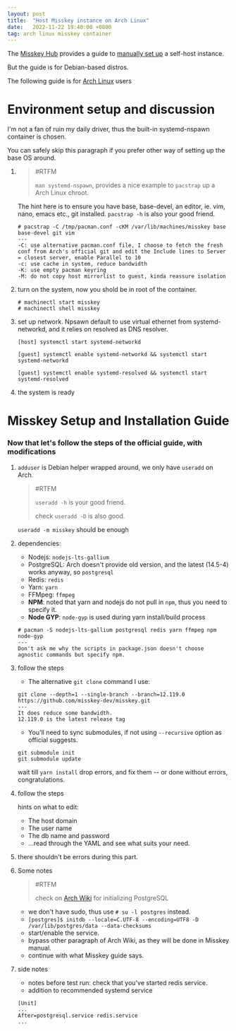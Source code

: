 ```yaml
---
layout: post
title:  "Host Misskey instance on Arch Linux"
date:   2022-11-22 19:40:00 +0800
tag: arch linux misskey container
---
```


The [Misskey Hub](https://misskey-hub.net/en/) provides a guide to [manually set up](https://misskey-hub.net/en/docs/install/manual.html) a self-host instance.

But the guide is for Debian-based distros.

The following guide is for [Arch Linux](https://archlinux.org) users

# Environment setup and discussion

I'm not a fan of ruin my daily driver, thus the built-in systemd-nspawn container is chosen.

You can safely skip this paragraph if you prefer other way of setting up the base OS around.

1. > #RTFM
   >
   > `man systemd-nspawn`, provides a nice example to `pacstrap` up a Arch Linux chroot.
   
   The hint here is to ensure you have base, base-devel, an editor, ie. vim, nano, emacs etc., git installed. `pacstrap -h` is also your good friend.

    ```terminal
    # pacstrap -C /tmp/pacman.conf -cKM /var/lib/machines/misskey base base-devel git vim
    ---
    -C: use alternative pacman.conf file, I choose to fetch the fresh conf from Arch's official git and edit the Include lines to Server = closest server, enable Parallel to 10
    -c: use cache in system, reduce bandwidth
    -K: use empty pacman keyring
    -M: do not copy host mirrorlist to guest, kinda reassure isolation
    ```

2. turn on the system, now you shold be in root of the container.

    ```
    # machinectl start misskey
    # machinectl shell misskey
    ```

3. set up network. Npsawn default to use virtual ethernet from systemd-networkd, and it relies on resolved as DNS resolver.

    `[host] systemctl start systemd-networkd`

    `[guest] systemctl enable systemd-networkd && systemctl start systemd-networkd`

    `[guest] systemctl enable systemd-resolved && systemctl start systemd-resolved`

4. the system is ready

# Misskey Setup and Installation Guide

### Now that let's follow the steps of the official guide, with modifications

1. `adduser` is Debian helper wrapped around, we only have `useradd` on Arch.

    > #RTFM
    > 
    > `useradd -h` is your good friend.
    >
    > check `useradd -D` is also good.

    `useradd -m misskey` should be enough

2. dependencies:
    - Nodejs: `nodejs-lts-gallium`
    - PostgreSQL: Arch doesn't provide old version, and the latest (14.5-4) works anyway, so `postgresql`
    - Redis: `redis`
    - Yarn: `yarn`
    - FFMpeg: `ffmpeg`
    - **NPM**: noted that yarn and nodejs do not pull in `npm`, thus you need to specify it.
    - **Node GYP**: `node-gyp` is used during yarn install/build process

    ```
    # pacman -S nodejs-lts-gallium postgresql redis yarn ffmpeg npm node-gyp
    ---
    Don't ask me why the scripts in package.json doesn't choose agnostic commands but specify npm. 
    ```

3. follow the steps

    - The alternative `git clone` command I use:

    ```
    git clone --depth=1 --single-branch --branch=12.119.0 https://github.com/misskey-dev/misskey.git
    ---
    It does reduce some bandwidth.
    12.119.0 is the latest release tag
    ```

    - You'll need to sync submodules, if not using `--recursive` option as official suggests.

    ```
    git submodule init
    git submodule update
    ```

    wait till `yarn install` drop errors, and fix them -- or done without errors, congratulations.

4. follow the steps

    hints on what to edit:
    
    - The host domain
    - The user name
    - The db name and password
    - ...read through the YAML and see what suits your need.

5. there shouldn't be errors during this part.

6. Some notes

   >#RTFM
   >
   >check on [Arch Wiki](https://wiki.archlinux.org/title/PostgreSQL) for initializing PostgreSQL

   - we don't have sudo, thus use `# su -l postgres` instead.
   - `[postgres]$ initdb --locale=C.UTF-8 --encoding=UTF8 -D /var/lib/postgres/data --data-checksums`
   - start/enable the service.
   - bypass other paragraph of Arch Wiki, as they will be done in Misskey manual.
   - continue with what Misskey guide says.

7. side notes
    - notes before test run: check that you've started redis service.
    - addition to recommended systemd service
    ```
    [Unit]
    ...
    After=postgresql.service redis.service
    ...
    ```
